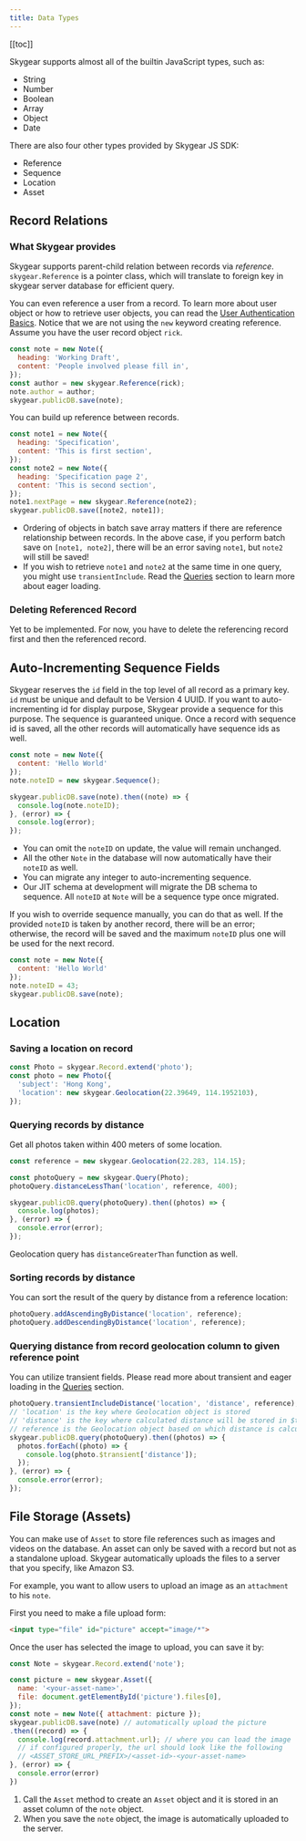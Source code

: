 ```yaml
---
title: Data Types
---
```


[[toc]]

Skygear supports almost all of the builtin JavaScript types, such as:
- String
- Number
- Boolean
- Array
- Object
- Date

There are also four other types provided by Skygear JS SDK:
- Reference
- Sequence
- Location
- Asset

<a name="reference"></a>
## Record Relations

### What Skygear provides

Skygear supports parent-child relation between records via _reference_.
`skygear.Reference` is a pointer class, which will translate to foreign key in
skygear server database for efficient query.

You can even reference a user from a record. To learn more about user object or
how to retrieve user objects, you can read the
[User Authentication Basics][doc-auth-basics].
Notice that we are not using the `new` keyword creating reference. Assume you
have the user record object `rick`.

``` javascript
const note = new Note({
  heading: 'Working Draft',
  content: 'People involved please fill in',
});
const author = new skygear.Reference(rick);
note.author = author;
skygear.publicDB.save(note);
```

You can build up reference between records.

``` javascript
const note1 = new Note({
  heading: 'Specification',
  content: 'This is first section',
});
const note2 = new Note({
  heading: 'Specification page 2',
  content: 'This is second section',
});
note1.nextPage = new skygear.Reference(note2);
skygear.publicDB.save([note2, note1]);
```

- Ordering of objects in batch save array matters if there are reference
relationship between records. In the above case, if you perform batch save on
`[note1, note2]`, there will be an error saving `note1`, but `note2` will
still be saved!
- If you wish to retrieve `note1` and `note2` at the same time in one query,
you might use `transientInclude`. Read the [Queries][doc-relational-queries]
section to learn more about eager loading.

### Deleting Referenced Record

Yet to be implemented. For now, you have to delete the referencing record
first and then the referenced record.

## Auto-Incrementing Sequence Fields

Skygear reserves the `id` field in the top level of all record as a primary key.
`id` must be unique and default to be Version 4 UUID. If you want to
auto-incrementing id for display purpose, Skygear provide a sequence for this 
purpose. The sequence is guaranteed unique. Once a record with sequence id is
saved, all the other records will automatically have sequence ids as well.

``` javascript
const note = new Note({
  content: 'Hello World'
});
note.noteID = new skygear.Sequence();

skygear.publicDB.save(note).then((note) => {
  console.log(note.noteID);
}, (error) => {
  console.log(error);
});
```

- You can omit the `noteID` on update, the value will remain unchanged.
- All the other `Note` in the database will now automatically have their
  `noteID` as well.
- You can migrate any integer to auto-incrementing sequence.
- Our JIT schema at development will migrate the DB schema to sequence. All
  `noteID` at `Note` will be a sequence type once migrated.

If you wish to override sequence manually, you can do that as well. If the
provided `noteID` is taken by another record, there will be an error; otherwise,
the record will be saved and the maximum `noteID` plus one will be used for the
next record.

``` javascript
const note = new Note({
  content: 'Hello World'
});
note.noteID = 43;
skygear.publicDB.save(note);
```

<a id="location"></a>
## Location

### Saving a location on record

``` javascript
const Photo = skygear.Record.extend('photo');
const photo = new Photo({
  'subject': 'Hong Kong',
  'location': new skygear.Geolocation(22.39649, 114.1952103),
});
```

### Querying records by distance

Get all photos taken within 400 meters of some location.

``` javascript
const reference = new skygear.Geolocation(22.283, 114.15);

const photoQuery = new skygear.Query(Photo);
photoQuery.distanceLessThan('location', reference, 400);

skygear.publicDB.query(photoQuery).then((photos) => {
  console.log(photos);
}, (error) => {
  console.error(error);
});
```

Geolocation query has `distanceGreaterThan` function as well.


### Sorting records by distance

You can sort the result of the query by distance from a reference location:

``` javascript
photoQuery.addAscendingByDistance('location', reference);
photoQuery.addDescendingByDistance('location', reference);
```

### Querying distance from record geolocation column to given reference point

You can utilize transient fields. Please read more about transient and eager
loading in the [Queries][doc-relational-queries] section.

``` javascript
photoQuery.transientIncludeDistance('location', 'distance', reference);
// 'location' is the key where Geolocation object is stored
// 'distance' is the key where calculated distance will be stored in $transient
// reference is the Geolocation object based on which distance is calculated
skygear.publicDB.query(photoQuery).then((photos) => {
  photos.forEach((photo) => {
    console.log(photo.$transient['distance']);
  });
}, (error) => {
  console.error(error);
});
```

## File Storage (Assets)

You can make use of `Asset` to store file references such as
images and videos on the database.
An asset can only be saved with a record but not as a standalone upload.
Skygear automatically uploads the files to a server that you specify,
like Amazon S3.

For example, you want to allow users to upload an image as an `attachment` to his `note`.

First you need to make a file upload form:

``` html
<input type="file" id="picture" accept="image/*">
```

Once the user has selected the image to upload, you can save it by:

``` javascript
const Note = skygear.Record.extend('note');

const picture = new skygear.Asset({
  name: '<your-asset-name>',
  file: document.getElementById('picture').files[0],
});
const note = new Note({ attachment: picture });
skygear.publicDB.save(note) // automatically upload the picture
.then((record) => {
  console.log(record.attachment.url); // where you can load the image
  // if configured properly, the url should look like the following
  // <ASSET_STORE_URL_PREFIX>/<asset-id>-<your-asset-name>
}, (error) => {
  console.error(error)
})
```

1. Call the `Asset` method to create an `Asset` object and it is stored in an asset column of the `note` object.
2. When you save the `note` object, the image is automatically uploaded to the server.

[doc-auth-basics]: /guides/auth/basics/js/
[doc-relational-queries]: /guides/cloud-db/queries/js/
